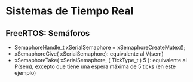 # Sistemas de Tiempo Real

## FreeRTOS: Semáforos

- SemaphoreHandle_t xSerialSemaphore = xSemaphoreCreateMutex();
- xSemaphoreGive( xSerialSemaphore): equivalente al V(sem)
- xSemaphoreTake( xSerialSemaphore, ( TickType_t ) 5 ): equivalente al P(sem), excepto que tiene una espera máxima de 5 ticks (en este ejemplo)